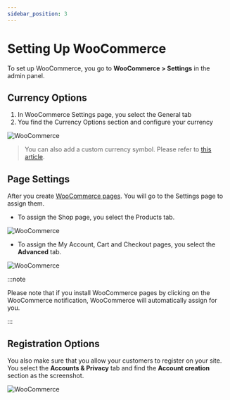 ```yaml
---
sidebar_position: 3
---
```

# Setting Up WooCommerce

To set up WooCommerce, you go to **WooCommerce > Settings** in the admin panel.

## Currency Options

1. In WooCommerce Settings page, you select the General tab
2. You find the Currency Options section and configure your currency

![WooCommerce](./img/woo-currency.avif)

> You can also add a custom currency symbol. Please refer to [this article](https://woocommerce.com/document/add-a-custom-currency-symbol/).

## Page Settings

After you create [WooCommerce pages](https://docs.templaza.com/themes/autobike/woocommerce/adding-woocommerce-pages). You will go to the Settings page to assign them.

* To assign the Shop page, you select the Products tab.

![WooCommerce](./img/woo-assign.avif)

* To assign the My Account, Cart and Checkout pages, you select the **Advanced** tab.

![WooCommerce](./img/woo-adv.avif)

:::note

Please note that if you install WooCommerce pages by clicking on the WooCommerce notification, WooCommerce will automatically assign for you.

:::

## Registration Options

You also make sure that you allow your customers to register on your site. You select the **Accounts & Privacy** tab and find the **Account creation** section as the screenshot.

![WooCommerce](./img/woo-acc.avif)
